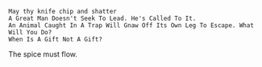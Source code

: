     May thy knife chip and shatter
    A Great Man Doesn't Seek To Lead. He's Called To It.
    An Animal Caught In A Trap Will Gnaw Off Its Own Leg To Escape. What Will You Do?
    When Is A Gift Not A Gift?
The spice must flow.
